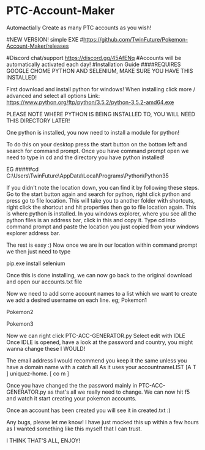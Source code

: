 # PTC-Account-Maker
Automactially Create as many PTC accounts as you wish!

#NEW VERSION! simple EXE
#https://github.com/TwinFuture/Pokemon-Account-Maker/releases

#Discord chat/support https://discord.gg/45AfENq
#Accounts will be automatically activated each day!
#Installation Guide
####REQUIRES GOOGLE CHOME PYTHON AND SELENIUM, MAKE SURE YOU HAVE THIS INSTALLED!

First download and install python for windows!
When installing click more / advanced and select all options
Link: https://www.python.org/ftp/python/3.5.2/python-3.5.2-amd64.exe

PLEASE NOTE WHERE PYTHON IS BEING INSTALLED TO, YOU WILL NEED THIS DIRECTORY LATER!

One python is installed, you now need to install a module for python!

To do this on your desktop press the start button on the bottom left and search for command prompt.
Once you have command prompt open we need to type in cd and the directory you have python installed!

EG 
#####cd C:\Users\TwinFuture\AppData\Local\Programs\Python\Python35

If you didn't note the location down, you can find it by following these steps.
Go to the start button again and search for python, right click python and press go to file location.
This will take you to another folder with shortcuts, right click the shortcut and hit properties then go to file location again.
This is where python is installed.
In you windows explorer, where you see all the python files is an address bar, click in this and copy it.
Type cd into command prompt and paste the location you just copied from your windows explorer address bar.

The rest is easy :)
Now once we are in our location within command prompt we then just need to type

pip.exe install selenium

Once this is done installing, we can now go back to the original download and open our accounts.txt file

Now we need to add some account names to a list which we want to create we add a desired username on each line. eg;
Pokemon1

Pokemon2

Pokemon3

Now we can right click
PTC-ACC-GENERATOR.py
Select edit with IDLE
Once IDLE is opened, have a look at the password and country, you might wanna change these I WOULD!

The email address I would recommend you keep it the same unless you have a domain name with a catch all
As it uses your accountnameLIST [A T ] uniquez-home. [ co m ]

Once you have changed the the password mainly in PTC-ACC-GENERATOR.py as that's all we really need to change.
We can now hit f5 and watch it start creating your pokemon accounts.

Once an account has been created you will see it in created.txt :)

Any bugs, please let me know! I have just mocked this up within a few hours as I wanted something like this myself that I can trust.

I THINK THAT'S ALL, ENJOY!


